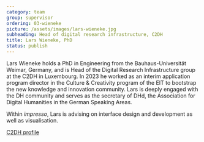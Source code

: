 ```yaml
---
category: team
group: supervisor
ordering: 03-wieneke
picture: /assets/images/lars-wieneke.jpg
subheading: Head of digital research infrastructure, C2DH
title: Lars Wieneke, PhD
status: publish
---
```


Lars Wieneke holds a PhD in Engineering from the Bauhaus-Universität Weimar, Germany, and is Head of the Digital Research Infrastructure group at the C2DH in Luxembourg. In 2023 he worked as an interim application program director in the Culture & Creativity program of the EIT to bootstrap the new knowledge and innovation community. Lars is deeply engaged with the DH community and serves as the secretary of DHd, the Association for Digital Humanities in the German Speaking Areas.

Within *impresso*, Lars is advising on interface design and development as well as visualisation.

[C2DH profile](https://www.c2dh.uni.lu/people/lars-wieneke)
